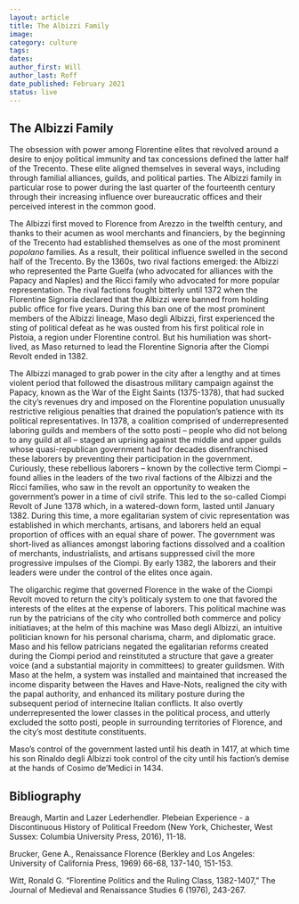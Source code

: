 ```yaml
---
layout: article
title: The Albizzi Family
image:
category: culture
tags: 
dates: 
author_first: Will
author_last: Roff
date_published: February 2021
status: live
---
```


## The Albizzi Family

The obsession with power among Florentine elites that revolved around a desire to enjoy political immunity and tax concessions defined the latter half of the Trecento. These elite aligned themselves in several ways, including through familial alliances, guilds, and political parties. The Albizzi family in particular rose to power during the last quarter of the fourteenth century through their increasing influence over bureaucratic offices and their perceived interest in the common good. 

<!-- more -->

The Albizzi first moved to Florence from Arezzo in the twelfth century, and thanks to their acumen as wool merchants and financiers, by the beginning of the Trecento had established themselves as one of the most prominent *popolano* families. As a result, their political influence swelled in the second half of the Trecento. By the 1360s, two rival factions emerged: the Albizzi who represented the Parte Guelfa (who advocated for alliances with the Papacy and Naples) and the Ricci family who advocated for more popular representation. The rival factions fought bitterly until 1372 when the Florentine Signoria declared that the Albizzi were banned from holding public office for five years. During this ban one of the most prominent members of the Albizzi lineage, Maso degli Albizzi, first experienced the sting of political defeat as he was ousted from his first political role in Pistoia, a region under Florentine control. But his humiliation was short-lived, as Maso returned to lead the Florentine Signoria after the Ciompi Revolt ended in 1382.

The Albizzi managed to grab power in the city after a lengthy and at times violent period that followed the disastrous military campaign against the Papacy, known as the War of the Eight Saints (1375-1378), that had sucked the city’s revenues dry and imposed on the Florentine population unusually restrictive religious penalties that drained the population’s patience with its political representatives. In 1378, a coalition comprised of underrepresented laboring guilds and members of the sotto posti – people who did not belong to any guild at all – staged an uprising against the middle and upper guilds whose quasi-republican government had for decades disenfranchised these laborers by preventing their participation in the government. Curiously, these rebellious laborers – known by the collective term Ciompi – found allies in the leaders of the two rival factions of the Albizzi and the Ricci families, who saw in the revolt an opportunity to weaken the government’s power in a time of civil strife. This led to the so-called Ciompi Revolt of June 1378 which, in a watered-down form, lasted until January 1382. During this time, a more egalitarian system of civic representation was established in which merchants, artisans, and laborers held an equal proportion of offices with an equal share of power. The government was short-lived as alliances amongst laboring factions dissolved and a coalition of merchants, industrialists, and artisans suppressed civil the more progressive impulses of the Ciompi. By early 1382, the laborers and their leaders were under the control of the elites once again.

The oligarchic regime that governed Florence in the wake of the Ciompi Revolt moved to return the city’s politicaly system to one that favored the interests of the elites at the expense of laborers. This political machine was run by the patricians of the city who controlled both commerce and policy initiatiaves; at the helm of this machine was Maso degli Albizzi, an intuitive politician known for his personal charisma, charm, and diplomatic grace. Maso and his fellow patricians negated the egalitarian reforms created during the Ciompi period and reinstituted a structure that gave a greater voice (and a substantial majority in committees) to greater guildsmen. With Maso at the helm, a system was installed and maintained that increased the income disparity between the Haves and Have-Nots, realigned the city with the papal authority, and enhanced its military posture during the subsequent period of internecine Italian conflicts. It also overtly underrepresented the lower classes in the political process, and utterly excluded the sotto posti, people in surrounding territories of Florence, and the city’s most destitute constituents. 

Maso’s control of the government lasted until his death in 1417, at which time his son Rinaldo degli Albizzi took control of the city until his faction’s demise at the hands of Cosimo de’Medici in 1434.

## Bibliography

Breaugh, Martin and Lazer Lederhendler. Plebeian Experience - a Discontinuous History of Political Freedom (New York, Chichester, West Sussex: Columbia University Press, 2016), 11-18.

Brucker, Gene A., Renaissance Florence (Berkley and Los Angeles: University of California Press, 1969) 66-68, 137-140, 151-153.

Witt, Ronald G. “Florentine Politics and the Ruling Class, 1382-1407,” The Journal of Medieval and Renaissance Studies 6 (1976), 243-267.
